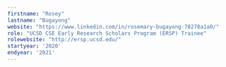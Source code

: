 ```yaml
---
firstname: "Rosey"
lastname: "Bugayong"
website: "https://www.linkedin.com/in/rosemary-bugayong-78278a1a0/"
role: "UCSD CSE Early Research Scholars Program (ERSP) Trainee"
rolewebsite: "http://ersp.ucsd.edu/"
startyear: '2020'
endyear: '2021'
---
```

